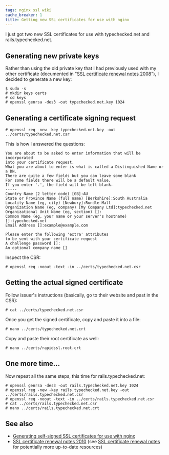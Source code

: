 ```yaml
---
tags: nginx ssl wiki
cache_breaker: 1
title: Getting new SSL certificates for use with nginx
---
```


I just got two new SSL certificates for use with typechecked.net and rails.typechecked.net.

## Generating new private keys

Rather than using the old private key that I had previously used with my other certificate (documented in "[SSL certificate renewal notes 2008](/wiki/SSL_certificate_renewal_notes_2008)"), I decided to generate a new key:

    $ sudo -s
    # mkdir keys certs
    # cd keys
    # openssl genrsa -des3 -out typechecked.net.key 1024

## Generating a certificate signing request

    # openssl req -new -key typechecked.net.key -out ../certs/typechecked.net.csr

This is how I answered the questions:

    You are about to be asked to enter information that will be incorporated
    into your certificate request.
    What you are about to enter is what is called a Distinguished Name or a DN.
    There are quite a few fields but you can leave some blank
    For some fields there will be a default value,
    If you enter '.', the field will be left blank.
    -----
    Country Name (2 letter code) [GB]:AU
    State or Province Name (full name) [Berkshire]:South Australia
    Locality Name (eg, city) [Newbury]:Rundle Mall
    Organization Name (eg, company) [My Company Ltd]:typechecked.net
    Organizational Unit Name (eg, section) []:
    Common Name (eg, your name or your server's hostname) []:typechecked.net
    Email Address []:example@example.com

    Please enter the following 'extra' attributes
    to be sent with your certificate request
    A challenge password []:
    An optional company name []

Inspect the CSR:

    # openssl req -noout -text -in ../certs/typechecked.net.csr

## Getting the actual signed certificate

Follow issuer's instructions (basically, go to their website and past in the CSR):

    # cat ../certs/typechecked.net.csr

Once you get the signed certificate, copy and paste it into a file:

    # nano ../certs/typechecked.net.crt

Copy and paste their root certificate as well:

    # nano ../certs/rapidssl.root.crt

## One more time...

Now repeat all the same steps, this time for rails.typechecked.net:

    # openssl genrsa -des3 -out rails.typechecked.net.key 1024
    # openssl req -new -key rails.typechecked.net.key -out ../certs/rails.typechecked.net.csr
    # openssl req -noout -text -in ../certs/rails.typechecked.net.csr
    # cat ../certs/rails.typechecked.net.csr
    # nano ../certs/rails.typechecked.net.crt

## See also

-   [Generating self-signed SSL certificates for use with nginx](/wiki/Generating_self-signed_SSL_certificates_for_use_with_nginx)
-   [SSL certificate renewal notes 2010](/wiki/SSL_certificate_renewal_notes_2010) (see [SSL certificate renewal notes](/wiki/SSL_certificate_renewal_notes) for potentially more up-to-date resources)
